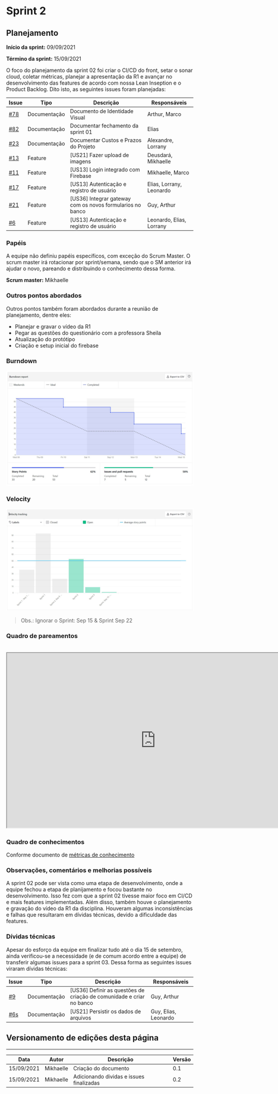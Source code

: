 # Sprint 2

## Planejamento

__Início da sprint:__ 09/09/2021

__Término da sprint:__ 15/09/2021

O foco do planejamento da sprint 02 foi criar o CI/CD do front, setar o sonar cloud, coletar métricas, planejar a apresentação da R1 e avançar no desenvolvimento das features de acordo com nossa Lean Inseption e o Product Backlog. Dito isto, as seguintes issues foram planejadas:

| Issue | Tipo | Descrição | Responsáveis |
|--|--|----|--|
| [#78](https://github.com/fga-eps-mds/2021.1-Cartografia-social-docs/issues/78) | Documentação | Documento de Identidade Visual | Arthur, Marco |
| [#82](https://github.com/fga-eps-mds/2021.1-Cartografia-social-docs/issues/82) | Documentação | Documentar fechamento da sprint 01 | Elias |
| [#23](https://github.com/fga-eps-mds/2021.1-Cartografia-social-docs/issues/23) | Documentação | Documentar Custos e Prazos do Projeto | Alexandre, Lorrany |
| [#13](https://github.com/fga-eps-mds/2021.1-Cartografia-social-front/issues/13) | Feature | [US21] Fazer upload de imagens | Deusdará, Mikhaelle |
| [#11](https://github.com/fga-eps-mds/2021.1-Cartografia-social-front/issues/11) | Feature | [US13] Login integrado com Firebase| Mikhaelle, Marco |
| [#17](https://github.com/fga-eps-mds/2021.1-Cartografia-social-front/issues/11) | Feature | [US13] Autenticação e registro de usuário| Elias, Lorrany, Leonardo |
| [#21](https://github.com/fga-eps-mds/2021.1-Cartografia-social-api-gateway/issues/21) | Feature | [US36] Integrar gateway com os novos formularios no banco| Guy, Arthur |
| [#6](https://github.com/fga-eps-mds/2021.1-Cartografia-social-api-users/issues/6) | Feature | [US13] Autenticação e registro de usuário| Leonardo, Elias, Lorrany |

### Papéis

A equipe não definiu papéis específicos, com exceção do Scrum Master. O scrum master irá rotacionar por sprint/semana, sendo que o SM anterior irá ajudar o novo, pareando e distribuindo o conhecimento dessa forma.

__Scrum master:__ Mikhaelle

### Outros pontos abordados

Outros pontos também foram abordados durante a reunião de planejamento, dentre eles:

- Planejar e gravar o vídeo da R1
- Pegar as questões do questionário com a professora Sheila
- Atualização do protótipo
- Criação e setup inicial do firebase

### Burndown

![](../assets/sprints/sprint_02_burndown.png)

### Velocity

![](../assets/sprints/sprint_02_velocity.png)

> Obs.: Ignorar o Sprint: Sep 15 & Sprint Sep 22

### Quadro de pareamentos
<br>

<iframe width="800" height="470" src="https://docs.google.com/spreadsheets/d/e/2PACX-1vTLHE3O8zIRwIz41POb4DXlbyhoVHY9R9vC0wSL-60NMeFVH0Fk0wqUV2v8AgRGTokYaZmwunInbF3m/pubhtml?gid=1619415756&amp;single=true&amp;widget=true&amp;headers=false"></iframe>

### Quadro de conhecimentos

Conforme documento de [métricas de conhecimento](./metricas/quadro-de-conhecimentos)

### Observações, comentários e melhorias possíveis

A sprint 02 pode ser vista como uma etapa de desenvolvimento, onde a equipe fechou a etapa de planijamento e focou bastante no desenvolvimento. Isso fez com que a sprint 02 tivesse maior foco em CI/CD e mais features implementadas. Além disso, também houve o planejamento e gravação do vídeo da R1 da disciplina. Houveram algumas inconsistências e falhas que resultaram em dívidas técnicas, devido a dificuldade das features.

### Dívidas técnicas

Apesar do esforço da equipe em finalizar tudo até o dia 15 de setembro, ainda verificou-se a necessidade (e de comum acordo entre a equipe) de transferir algumas issues para a sprint 03. Dessa forma as seguintes issues viraram dívidas técnicas:

| Issue | Tipo | Descrição | Responsáveis |
|--|--|----|--|
| [#9](https://github.com/fga-eps-mds/2021.1-Cartografia-social-api-comunidades/issues/9) | Documentação | [US36] Definir as questões de criação de comunidade e criar no banco | Guy, Arthur  |
| [#6s](https://github.com/fga-eps-mds/2021.1-Cartografia-social-api-midia/issues/6) | Documentação | [US21] Persistir os dados de arquivos | Guy, Elias, Leonardo  |

## Versionamento de edições desta página
---

| Data | Autor | Descrição | Versão |
|------|-------|-----------|--------|
| 15/09/2021 | Mikhaelle | Criação do documento | 0.1 |
| 15/09/2021 | Mikhaelle | Adicionando dividas e issues finalizadas | 0.2 |